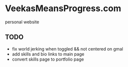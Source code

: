 # VeekasMeansProgress.com

personal website

## TODO

- fix world jerking when toggled && not centered on gmal
- add skills and bio links to main page
- convert skills page to portfolio page
